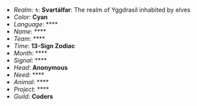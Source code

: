 
* _Realm_: **ᛃ**: **Svartálfar**: The realm of Yggdrasil inhabited by elves
* _Color_: **Cyan**
* _Language_: ****
* _Name_: ****
* _Team_: ****
* _Time_: **13-Sign Zodiac**
* _Month_: ****
* _Signal_: ****
* _Head_: **Anonymous**
* _Need_: ****
* _Animal_: ****
* _Project_: ****
* _Guild_: **Coders**

